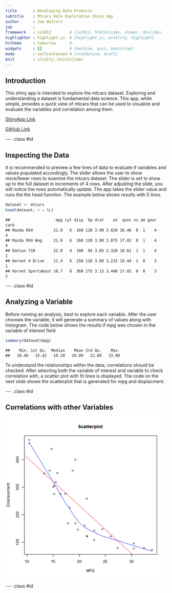 ```yaml
---
title       : Developing Data Products
subtitle    : Mtcars Data Exploration Shiny App 
author      : Joe Walters
job         : 
framework   : io2012        # {io2012, html5slides, shower, dzslides, ...}
highlighter : highlight.js  # {highlight.js, prettify, highlight}
hitheme     : tomorrow      # 
widgets     : []            # {mathjax, quiz, bootstrap}
mode        : selfcontained # {standalone, draft}
knit        : slidify::knit2slides
---
```


## Introduction

This shiny app is intended to explore the mtcars dataset.  Exploring and understanding a dataset is fundamental data science.  This app, while simple, provides a quick view of mtcars that can be used to visualize and evaluate the variables and correlation among them.

[ShinyApp Link](https://www.shinyapps.io/admin/#/application/64986)

[GitHub Link](https://github.com/isustate/DDP)

--- .class #id 

## Inspecting the Data 

It is recommended to preview a few lines of data to evaluate if variables and values populated accordingly.  The slider allows the user to show more/fewer rows to examine the mtcars dataset.  The slider is set to show up to the full dataset in increments of 4 rows.  After adjusting the slide, you will notice the rows automatically update.  The app takes the slider value and runs the  the head function.  The example below shows results with 5 lines.   


```r
dataset <- mtcars
head(dataset, n = 5L)
```

```
##                    mpg cyl disp  hp drat    wt  qsec vs am gear carb
## Mazda RX4         21.0   6  160 110 3.90 2.620 16.46  0  1    4    4
## Mazda RX4 Wag     21.0   6  160 110 3.90 2.875 17.02  0  1    4    4
## Datsun 710        22.8   4  108  93 3.85 2.320 18.61  1  1    4    1
## Hornet 4 Drive    21.4   6  258 110 3.08 3.215 19.44  1  0    3    1
## Hornet Sportabout 18.7   8  360 175 3.15 3.440 17.02  0  0    3    2
```

--- .class #id 

## Analyzing a Variable
Before running an analysis, best to explore each variable.  After the user chooses the variable, it will generate a summary of values along with histogram.  The code below shows the results if mpg was chosen in the variable of interest field.


```r
summary(dataset$mpg)
```

```
##    Min. 1st Qu.  Median    Mean 3rd Qu.    Max. 
##   10.40   15.42   19.20   20.09   22.80   33.90
```

To understand the relationships within the data, correlations should be checked.  After selecting both the variable of interest and variable to check correlation with, a scatter plot with fit lines is displayed.  The code on the next slide shows the scatterplot that is generated for mpg and displacment.

--- .class #id 

## Correlations with other Variables 

![plot of chunk StudyCorrelation](assets/fig/StudyCorrelation-1.png) 

--- .class #id  
